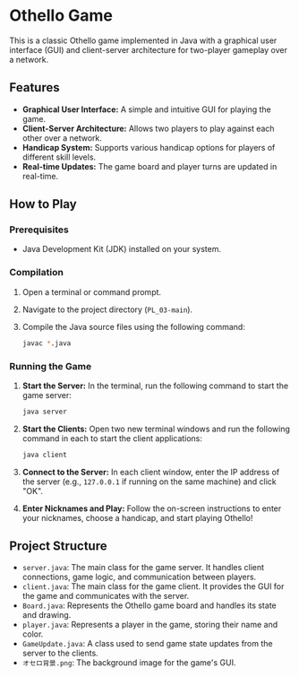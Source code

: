 # Othello Game

This is a classic Othello game implemented in Java with a graphical user interface (GUI) and client-server architecture for two-player gameplay over a network.

## Features

*   **Graphical User Interface:** A simple and intuitive GUI for playing the game.
*   **Client-Server Architecture:** Allows two players to play against each other over a network.
*   **Handicap System:** Supports various handicap options for players of different skill levels.
*   **Real-time Updates:** The game board and player turns are updated in real-time.

## How to Play

### Prerequisites

*   Java Development Kit (JDK) installed on your system.

### Compilation

1.  Open a terminal or command prompt.
2.  Navigate to the project directory (`PL_03-main`).
3.  Compile the Java source files using the following command:

    ```bash
    javac *.java
    ```

### Running the Game

1.  **Start the Server:**
    In the terminal, run the following command to start the game server:

    ```bash
    java server
    ```

2.  **Start the Clients:**
    Open two new terminal windows and run the following command in each to start the client applications:

    ```bash
    java client
    ```

3.  **Connect to the Server:**
    In each client window, enter the IP address of the server (e.g., `127.0.0.1` if running on the same machine) and click "OK".

4.  **Enter Nicknames and Play:**
    Follow the on-screen instructions to enter your nicknames, choose a handicap, and start playing Othello!

## Project Structure

*   `server.java`: The main class for the game server. It handles client connections, game logic, and communication between players.
*   `client.java`: The main class for the game client. It provides the GUI for the game and communicates with the server.
*   `Board.java`: Represents the Othello game board and handles its state and drawing.
*   `player.java`: Represents a player in the game, storing their name and color.
*   `GameUpdate.java`: A class used to send game state updates from the server to the clients.
*   `オセロ背景.png`: The background image for the game's GUI.
